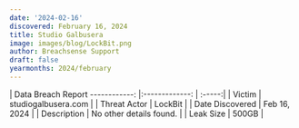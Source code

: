 ```yaml
---
date: '2024-02-16'
discovered: February 16, 2024
title: Studio Galbusera
image: images/blog/LockBit.png
author: Breachsense Support
draft: false
yearmonths: 2024/february
---
```



| Data Breach Report
------------:     |:-------------:    | :-----:|
| Victim      | studiogalbusera.com      | 
| Threat Actor      | LockBit      | 
| Date Discovered      | Feb 16, 2024      | 
| Description      | No other details found.      | 
| Leak Size      | 500GB      | 

